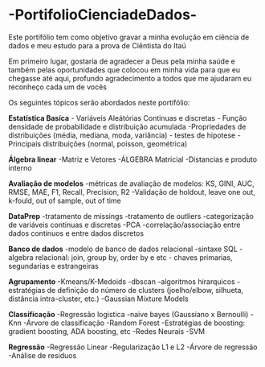 # -PortifolioCienciadeDados-

Este portifólio tem como objetivo gravar a minha evolução em ciência de dados e meu estudo para a prova de Ciêntista do Itaú

Em primeiro lugar, gostaria de agradecer a Deus pela minha saúde e também pelas oportunidades que colocou em minha vida para que eu chegasse até aqui, profundo agradecimento a todos que me ajudaram eu reconheço cada um de vocês

Os seguintes tópicos serão abordados neste portifólio:

**Estatística Basíca**
    - Variáveis Aleátórias Continuas e discretas
    - Função densidade de probabilidade e distribuição acumulada
    -Propriedades de distribuições (média, mediana, moda, variância)
    - testes de hipotese
    -Principais distribuições (normal, poisson, geométrica)

**Álgebra linear**
    -Matriz e Vetores
    -ÁLGEBRA Matricial
    -Distancias e produto interno

**Avaliação de modelos**
    -métricas de avaliação de modelos: KS, GINI, AUC, RMSE, MAE, F1, Recall, Precision, R2
    -Validação de holdout, leave one out, k-fould, out of sample, out of time
    
**DataPrep**
    -tratamento de missings
    -tratamento de outliers
    -categorização de variáveis continuas e discretas
    -PCA
    -correlação/associação entre dados continuos e entre dados discretos

**Banco de dados**
    -modelo de banco de dados relacional
    -sintaxe SQL
    -algebra relacional: join, group by, order by e etc
    - chaves primarias, segundarias e estrangeiras

**Agrupamento**
    -Kmeans/K-Medoids
    -dbscan
    -algoritmos hirarquicos
    -estratégias de definição do número de clusters (joelho/elbow, silhueta, distância  intra-cluster, etc.)
    -Gaussian Mixture Models

**Classificação**
   -Regressão logistica
   -naive bayes (Gaussiano x Bernoulli)
   -Knn
   -Árvore de classificação
   -Random Forest
   -Estratégias de boosting: gradient boosting, ADA boosting, etc
   -Redes Neurais
   -SVM

**Regressão**
  -Regressão Linear
  -Regularização L1 e L2
  -Árvore de regressão
  -Análise de residuos

  
